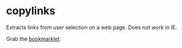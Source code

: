 copylinks
=========

Extracts links from user selection on a web page. Does not work in IE.

Grab the [bookmarklet](%28function%28%29%7Bvar%20b%2Cc%2Ca%3Dwindow.getSelection%28%29.getRangeAt%280%29%3Ba.endOffset%21%3Da.startOffset%3F%28b%3Da.cloneContents%28%29%2Cc%3Ddocument.createElement%28%22DIV%22%29%2Cc.appendChild%28b%29%29%3Ac%3Ddocument.documentElement%3Bvar%20e%2Cf%2Cd%3Dc.getElementsByTagName%28%22a%22%29%2Cg%3D%5B%5D%2Ch%3Ddocument.location.protocol%2B%22//%22%2Bdocument.location.hostname%3Bfor%28e%3D0%3Bd.length%3Ee%3Be%2B%2B%29f%3Dd%5Be%5D.getAttribute%28%22href%22%29%2Cf%26%26%22%23%22%21%3D%3Df%26%26%28-1%3D%3D%3Df.indexOf%28%22http%3A//%22%29%26%26-1%3D%3D%3Df.indexOf%28%22https%3A//%22%29%26%26%28f%3Dh%2B%28%22/%22%21%3Df.charAt%280%29%3F%22/%22%3A%22%22%29%2Bf%29%2Cg.push%28f%29%29%3Bvar%20i%3Dwindow.open%28%29%3Bi.document.write%28g.join%28%22%3Cbr%20/%3E%3Cbr%20/%3E%22%29%29%2Ci.document.close%28%29%7D%29%28%29%3B).
